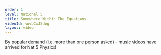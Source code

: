```yaml
---
order: 1
level: National 5
title: Somewhere Within The Equations
videoId: vuvbCxJ5dog
layout: video
---
```


By popular demand (i.e. more than one person asked) - music videos have arrived for Nat 5 Physics!
